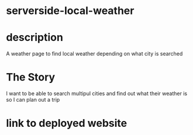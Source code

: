 # serverside-local-weather

# description

A weather page to find local weather depending on what city is searched

# The Story

I want to be able to search multipul cities and find out what their weather is so I can plan out a trip

# link to deployed website

